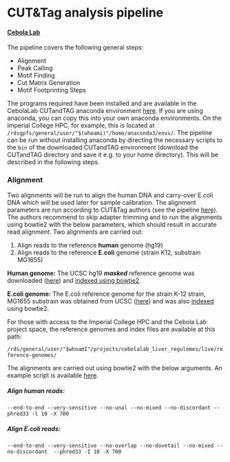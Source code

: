 # CUT&Tag analysis pipeline
#### [Cebola Lab](https://www.imperial.ac.uk/metabolism-digestion-reproduction/research/systems-medicine/genetics--genomics/regulatory-genomics-and-metabolic-disease/)

The pipeline covers the following general steps:

- Alignment 
- Peak Calling
- Motif Finding
- Cut Matrix Generation
- Motif Footprinting Steps

The programs required have been installed and are available in the CebolaLab CUTandTAG anaconda environment [here](https://github.com/CebolaLab/CUTandTAG/tree/master/anaconda-env). If you are using anaconda, you can copy this into your own anaconda environments. On the Imperial College HPC, for example, this is located at `/rdsgpfs/general/user/"$(whoami)"/home/anaconda3/envs/`. The pipeline can be run without installing anaconda by directing the necessary scripts to the `bin` of the downloaded CUTandTAG environment (download the CUTandTAG directory and save it e.g. to your home directory). This will be described in the following steps.

### Alignment

Two alignments will be run to align the human DNA and carry-over E.coli DNA which will be used later for sample calibration. The alignment parameters are run according to CUT&Tag authors (see the pipeline [here](https://www.protocols.io/view/cut-amp-tag-home-bd26i8he?step=50)). The authors recommend to skip adapter trimming and to run the alignments using bowtie2 with the below parameters, which should result in accurate read alignment. Two alignments are carried out:

1. Align reads to the reference **human** genome (hg19)
2. Align reads to the reference **E.coli** genome (strain K12, substrain MG1655)

**Human genome:** The UCSC hg19 ***masked*** reference genome was downloaded ([here](http://hgdownload.cse.ucsc.edu/goldenpath/hg19/bigZips/)) and [indexed using bowtie2](http://bowtie-bio.sourceforge.net/bowtie2/manual.shtml#indexing-a-reference-genome). 

**E.coli genome:** The E.coli reference genome for the strain K-12 strain, MG1655 substrain was obtained from UCSC ([here](https://www.ncbi.nlm.nih.gov/nuccore/U00096.3?report=fasta)) and was also [indexed](http://bowtie-bio.sourceforge.net/bowtie2/manual.shtml#indexing-a-reference-genome) using bowtie2. 

For those with access to the Imperial College HPC and the Cebola Lab project space, the reference genomes and index files are available at this path:

`/rds/general/user/"$whoamI"/projects/cebolalab_liver_regulomes/live/reference-genomes/` 

The alignments are carried out using bowtie2 with the below arguments. An example script is available [here](https://github.com/CebolaLab/CUTandTAG/blob/master/alignment.sh).

##### Align human reads:

`--end-to-end --very-sensitive --no-unal --no-mixed --no-discordant --phred33 -l 10 -X 700`

##### Align E.coli reads:

`--end-to-end --very-sensitive --no-overlap --no-dovetail --no-mixed --no-discordant  --phred33 -I 10 -X 700`

